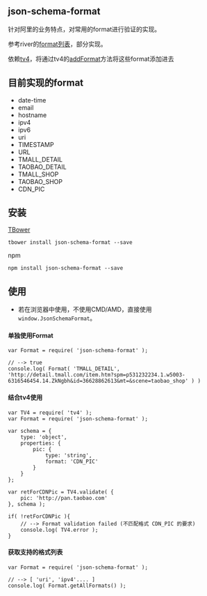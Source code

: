 ## json-schema-format

针对阿里的业务特点，对常用的format进行验证的实现。

参考river的[format列表](http://gitlab.alibaba-inc.com/river/spec/blob/master/JSON-Schema.md#format )，部分实现。

依赖[tv4](https://github.com/geraintluff/tv4)，将通过tv4的[addFormat](https://github.com/geraintluff/tv4#addformatformat-validationfunction)方法将这些format添加进去

## 目前实现的format

- date-time
- email
- hostname
- ipv4
- ipv6
- uri
- TIMESTAMP
- URL
- TMALL_DETAIL
- TAOBAO_DETAIL
- TMALL_SHOP
- TAOBAO_SHOP
- CDN_PIC

## 安装

[TBower](http://bower.fed.taobao.net/#/home)

```
tbower install json-schema-format --save
```

npm

```
npm install json-schema-format --save
```

## 使用

* 若在浏览器中使用，不使用CMD/AMD，直接使用`window.JsonSchemaFormat`。

#### 单独使用Format

```
var Format = require( 'json-schema-format' );

// --> true
console.log( Format( 'TMALL_DETAIL', 'http://detail.tmall.com/item.htm?spm=p531232234.1.w5003-6316546454.14.ZkNgbh&id=36628862613&mt=&scene=taobao_shop' ) )

```

#### 结合tv4使用

```
var TV4 = require( 'tv4' );
var Format = require( 'json-schema-format' );

var schema = {
    type: 'object',
    properties: {
        pic: {
            type: 'string',
            format: 'CDN_PIC'
        }
    }
};

var retForCDNPic = TV4.validate( {
    pic: 'http://pan.taobao.com'
}, schema );

if( !retForCDNPic ){
    // --> Format validation failed (不匹配格式 CDN_PIC 的要求)
    console.log( TV4.error );
}
```

#### 获取支持的格式列表

```
var Format = require( 'json-schema-format' );

// --> [ 'uri', 'ipv4'.... ]
console.log( Format.getAllFormats() );

```